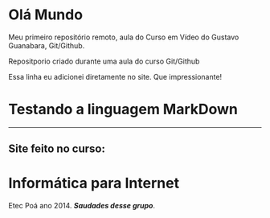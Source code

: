 # Olá Mundo
Meu primeiro repositório remoto, aula do Curso em Vídeo do Gustavo Guanabara, Git/Github.

Repositporio criado durante uma aula do curso Git/Github

Essa linha eu adicionei diretamente no site. Que impressionante!


# Testando a linguagem MarkDown
***
## Site feito no curso:
# Informática para Internet
Etec Poá ano 2014. __*Saudades desse grupo*__.
